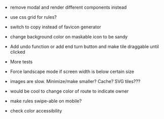 - remove modal and render different components instead
- use css grid for rules?
- switch to copy instead of favicon generator
- change background color on maskable icon to be sandy

- Add undo function or add end turn button and make tile draggable until clicked
- More tests
- Force landscape mode if screen width is below certain size
- images are slow. Minimize/make smaller? Cache? SVG tiles???
- would be cool to change color of route to indicate owner
- make rules swipe-able on mobile?
- check color accessibility
